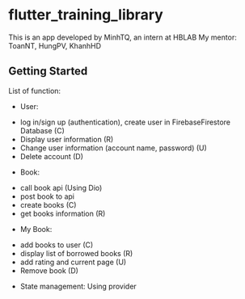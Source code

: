 # flutter_training_library

This is an app developed by MinhTQ, an intern at HBLAB
My mentor: ToanNT, HungPV, KhanhHD

## Getting Started

List of function:
- User:
+ log in/sign up (authentication), create user in FirebaseFirestore Database (C)
+ Display user information (R)
+ Change user information (account name, password) (U)
+ Delete account (D)

- Book:
+ call book api (Using Dio)
+ post book to api
+ create books (C)
+ get books information (R)

- My Book:
+ add books to user (C)
+ display list of borrowed books (R)
+ add rating and current page (U)
+ Remove book (D)

- State management: Using provider